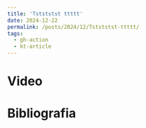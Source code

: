 ```yaml
---
title: 'Tstststst ttttt'
date: 2024-12-22
permalink: /posts/2024/12/Tstststst-ttttt/
tags:
  - gh-action
  - kt-article
---
```


# Video


# Bibliografia

